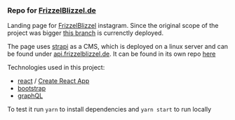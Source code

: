 ### Repo for [FrizzelBlizzel.de](https://www.frizzelblizzel.de)

Landing page for [FrizzelBlizzel](https://www.instagram.com/frizzelblizzel/) instagram.
Since the original scope of the project was bigger [this branch](https://github.com/wkuch/landing-page/tree/slimVersion) is currenctly deployed. 

The page uses [strapi](https://strapi.io/) as a CMS, which is deployed on a linux server and can be found under [api.frizzelblizzel.de](https://api.frizzelblizzel.de). It can be found in its own repo [here](https://github.com/wkuch/FrizzelA)


Technologies used in this project:
- [react](https://reactjs.org) / [Create React App](https://github.com/facebook/create-react-app)
- [bootstrap](https://getbootstrap.com/)
- [graphQL](https://graphql.org/)

To test it run 
`yarn` to install dependencies and
`yarn start` to run locally
